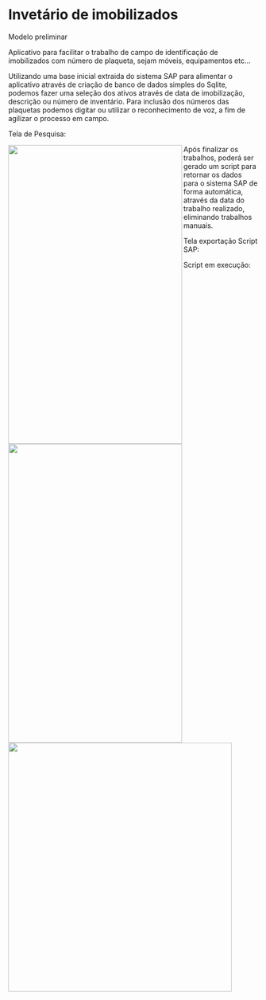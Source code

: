 # Invetário de imobilizados

Modelo preliminar

Aplicativo para facilitar o trabalho de campo de identificação de imobilizados com número de plaqueta, sejam móveis, equipamentos etc...

Utilizando uma base inicial extraida do sistema SAP para alimentar o aplicativo através de criação de banco de dados simples do Sqlite, podemos fazer uma seleção dos ativos através de data de imobilização, descrição ou número de inventário. 
Para inclusão dos números das plaquetas podemos digitar ou utilizar o reconhecimento de voz, a fim de agilizar o processo em campo.

Tela de Pesquisa:

<a href="url"><img src="https://github.com/LeandroPOliveira/Reconhecimento-voz/blob/main/Tela_app.gif" align="left" height="600" width="350" ></a>


Após finalizar os trabalhos, poderá ser gerado um script para retornar os dados para o sistema SAP de forma automática, através da data do trabalho realizado, eliminando trabalhos manuais.
 
 Tela exportação Script SAP:
 
 <a href="url"><img src="https://github.com/LeandroPOliveira/Reconhecimento-voz/blob/main/Tela_exportacao.png" align="left" height="600" width="350" ></a>

Script em execução:

<a href="url"><img src="https://github.com/LeandroPOliveira/Reconhecimento-voz/blob/main/Script_Sap.gif" align="left" height="500" width="450" ></a>

